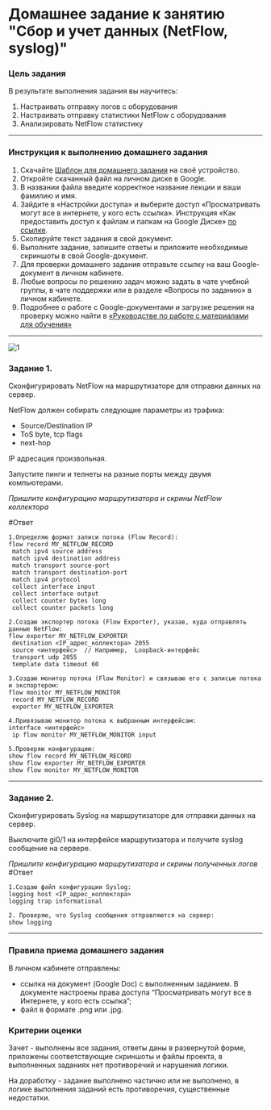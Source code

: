 # Домашнее задание к занятию "Сбор и учет данных (NetFlow, syslog)"


### Цель задания

В результате выполнения задания вы научитесь:  

1. Настраивать отправку логов с оборудования
2. Настраивать отправку статистики NetFlow с оборудования
3. Анализировать NetFlow статистику

------

### Инструкция к выполнению домашнего задания

1. Скачайте [Шаблон для домашнего задания](https://u.netology.ru/backend/uploads/lms/content_assets/file/281/%D0%A1%D0%94%D0%95%D0%9B%D0%90%D0%99%D0%A2%D0%95_%D0%9A%D0%9E%D0%9F%D0%98%D0%AE_-_%D0%A8%D0%B0%D0%B1%D0%BB%D0%BE%D0%BD_%D0%B4%D0%BB%D1%8F_%D0%B4%D0%BE%D0%BC%D0%B0%D1%88%D0%BD%D0%B5%D0%B3%D0%BE_%D0%B7%D0%B0%D0%B4%D0%B0%D0%BD%D0%B8%D1%8F_1.1._%D0%9D%D0%B0%D0%B7%D0%B2%D0%B0%D0%BD%D0%B8%D0%B5_%D0%BB%D0%B5%D0%BA%D1%86%D0%B8%D0%B8_-_%D0%A4%D0%B0%D0%BC%D0%B8%D0%BB%D0%B8%D1%8F_%D0%98%D0%BC%D1%8F.docx) на своё устройство.
2. Откройте скачанный файл на личном диске в Google.
3. В названии файла введите корректное название лекции и ваши фамилию и имя.
4. Зайдите в «Настройки доступа» и выберите доступ «Просматривать могут все в интернете, у кого есть ссылка». Инструкция «Как предоставить доступ к файлам и папкам на Google Диске» [по ссылке](https://support.google.com/docs/answer/2494822?hl=ru&co=GENIE.Platform%3DDesktop).
5. Скопируйте текст задания в свой документ.
6. Выполните задание, запишите ответы и приложите необходимые скриншоты в свой Google-документ.
7. Для проверки домашнего задания отправьте ссылку на ваш Google-документ в личном кабинете.
8. Любые вопросы по решению задач можно задать в чате учебной группы, в чате поддержки или в разделе «Вопросы по заданию» в личном кабинете.
9. Подробнее о работе с Google-документами и загрузке решения на проверку можно найти в [«Руководстве по работе с материалами для обучения»](https://l.netology.ru/instruktsiya-po-materialami-dlya-obucheniya)

---
![1](https://user-images.githubusercontent.com/85602495/187190729-16bfd7ad-a05a-487b-914c-6f4f896d8fe4.jpg)

### Задание 1. 

Сконфигурировать NetFlow на маршрутизаторе для отправки данных на сервер. 

NetFlow должен собирать следующие параметры из трафика: 
- Source/Destination IP
- ToS byte, tcp flags
- next-hop 

IP адресация произвольная. 

Запустите пинги и телнеты на разные порты между двумя компьютерами.

*Пришлите конфигурацию маршрутизатора и скрины NetFlow коллектора*

#Ответ
```
1.Определяю формат записи потока (Flow Record):
flow record MY_NETFLOW_RECORD
 match ipv4 source address
 match ipv4 destination address
 match transport source-port
 match transport destination-port
 match ipv4 protocol
 collect interface input
 collect interface output
 collect counter bytes long
 collect counter packets long

2.Создаю экспортер потока (Flow Exporter), указав, куда отправлять данные NetFlow:
flow exporter MY_NETFLOW_EXPORTER
 destination <IP_адрес_коллектора> 2055
 source <интерфейс>  // Например,  Loopback-интерфейс
 transport udp 2055
 template data timeout 60

3.Создаю монитор потока (Flow Monitor) и связываю его с записью потока и экспортером:
flow monitor MY_NETFLOW_MONITOR
 record MY_NETFLOW_RECORD
 exporter MY_NETFLOW_EXPORTER

4.Привязываю монитор потока к выбранным интерфейсам:
interface <интерфейс>
 ip flow monitor MY_NETFLOW_MONITOR input

5.Проверяю конфигурацию:
show flow record MY_NETFLOW_RECORD
show flow exporter MY_NETFLOW_EXPORTER
show flow monitor MY_NETFLOW_MONITOR
```
------

### Задание 2. 

Сконфигурировать Syslog на маршрутизаторе для отправки данных на сервер.  

Выключите gi0/1 на интерфейсе маршрутизатора и получите syslog сообщение на сервере.

*Пришлите конфигурацию маршрутизатора и скрины полученных логов*
#Ответ
```
1.Создаю файл конфигурации Syslog:
logging host <IP_адрес_коллектора>
logging trap informational

2. Проверяю, что Syslog сообщения отправляются на сервер:
show logging
```
------

### Правила приема домашнего задания

В личном кабинете отправлены:

- ссылка на документ (Google Doc) с выполненным заданием. В документе настроены права доступа “Просматривать могут все в Интернете, у кого есть ссылка”;
- файл в формате .png или .jpg.


### Критерии оценки

Зачет - выполнены все задания, ответы даны в развернутой форме, приложены соответствующие скриншоты и файлы проекта, в выполненных заданиях нет противоречий и нарушения логики.

На доработку - задание выполнено частично или не выполнено, в логике выполнения заданий есть противоречия, существенные недостатки.

